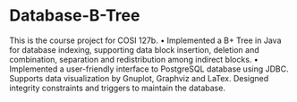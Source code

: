 # Database-B-Tree
This is the course project for COSI 127b.
• Implemented a B+ Tree in Java for database indexing, supporting data block insertion, deletion and combination, separation and redistribution among indirect blocks.
• Implemented a user-friendly interface to PostgreSQL database using JDBC. Supports data visualization by Gnuplot, Graphviz and LaTex. Designed integrity constraints and triggers to maintain the database.
